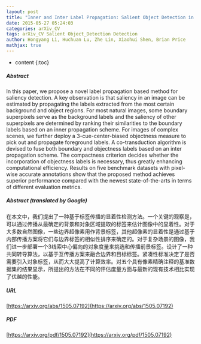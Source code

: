 ```yaml
---
layout: post
title: "Inner and Inter Label Propagation: Salient Object Detection in the Wild"
date: 2015-05-27 05:24:03
categories: arXiv_CV
tags: arXiv_CV Salient Object_Detection Detection
author: Hongyang Li, Huchuan Lu, Zhe Lin, Xiaohui Shen, Brian Price
mathjax: true
---
```


* content
{:toc}

##### Abstract
In this paper, we propose a novel label propagation based method for saliency detection. A key observation is that saliency in an image can be estimated by propagating the labels extracted from the most certain background and object regions. For most natural images, some boundary superpixels serve as the background labels and the saliency of other superpixels are determined by ranking their similarities to the boundary labels based on an inner propagation scheme. For images of complex scenes, we further deploy a 3-cue-center-biased objectness measure to pick out and propagate foreground labels. A co-transduction algorithm is devised to fuse both boundary and objectness labels based on an inter propagation scheme. The compactness criterion decides whether the incorporation of objectness labels is necessary, thus greatly enhancing computational efficiency. Results on five benchmark datasets with pixel-wise accurate annotations show that the proposed method achieves superior performance compared with the newest state-of-the-arts in terms of different evaluation metrics.

##### Abstract (translated by Google)
在本文中，我们提出了一种基于标签传播的显着性检测方法。一个关键的观察是，可以通过传播从最确定的背景和对象区域提取的标签来估计图像中的显着性。对于大多数自然图像，一些边界超像素用作背景标签，其他超像素的显着性是通过基于内部传播方案将它们与边界标签的相似性排序来确定的。对于复杂场景的图像，我们进一步部署一个3线索中心偏向的对象度量来挑选和传播前景标签。设计了一种共同转导算法，以基于互传播方案来融合边界和目标标签。紧凑性标准决定了是否需要引入对象标签，从而大大提高了计算效率。对五个具有像素精确注释的基准数据集的结果显示，所提出的方法在不同的评估度量方面与最新的现有技术相比实现了优越的性能。

##### URL
[https://arxiv.org/abs/1505.07192](https://arxiv.org/abs/1505.07192)

##### PDF
[https://arxiv.org/pdf/1505.07192](https://arxiv.org/pdf/1505.07192)

